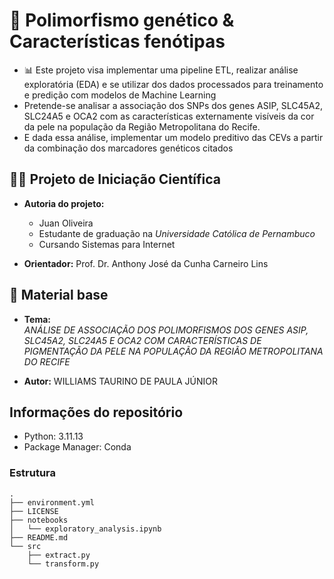 # 🧬 Polimorfismo genético & Características fenótipas  

- 📊 Este projeto visa implementar uma pipeline ETL, realizar análise exploratória (EDA) e se utilizar dos dados processados para treinamento e predição com modelos de Machine Learning
- Pretende-se analisar a associação dos SNPs dos genes ASIP, SLC45A2, SLC24A5 e OCA2 com as características externamente visíveis 
da cor da pele na população da Região Metropolitana do Recife.
- E dada essa análise, implementar um modelo preditivo das CEVs a partir da combinação dos marcadores genéticos citados

## 🧑‍🔬 Projeto de Iniciação Científica

- __Autoria do projeto:__
  - Juan Oliveira
  - Estudante de graduação na _Universidade Católica de Pernambuco_
  - Cursando Sistemas para Internet
    
- __Orientador:__ Prof. Dr. Anthony José da Cunha Carneiro Lins


## 📄 Material base

- __Tema:__ <br/>
_ANÁLISE DE ASSOCIAÇÃO DOS POLIMORFISMOS DOS GENES ASIP, SLC45A2, SLC24A5 E OCA2 COM CARACTERÍSTICAS DE PIGMENTAÇÃO DA PELE NA POPULAÇÃO DA REGIÃO METROPOLITANA DO RECIFE_

- __Autor:__ WILLIAMS TAURINO DE PAULA JÚNIOR

## Informações do repositório
- Python: 3.11.13
- Package Manager: Conda
  

### Estrutura
```
.
├── environment.yml
├── LICENSE
├── notebooks
│   └── exploratory_analysis.ipynb
├── README.md
└── src
    ├── extract.py
    └── transform.py
```
